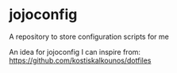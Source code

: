 # jojoconfig
A repository to store configuration scripts for me

An idea for jojoconfig I can inspire from: https://github.com/kostiskalkounos/dotfiles 
